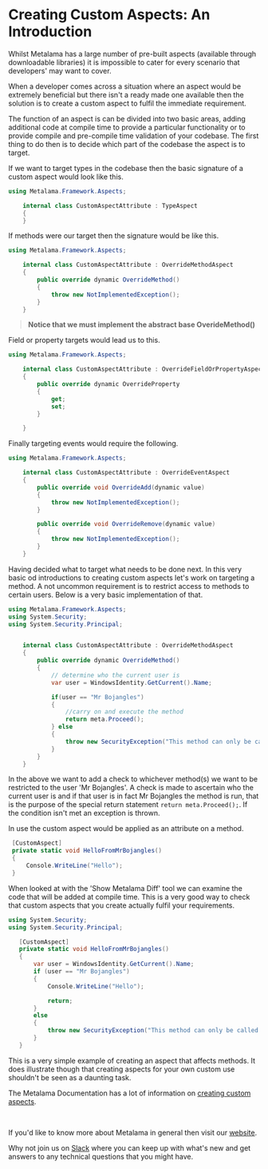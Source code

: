# Creating Custom Aspects: An Introduction

Whilst Metalama has a large number of pre-built aspects (available through downloadable libraries) it is impossible to cater for every scenario that developers' may want to cover.

When a developer comes across a situation where an aspect would be extremely beneficial but there isn't a ready made one available then the solution is to create a custom aspect to fulfil the immediate requirement.

The function of an aspect is can be divided into two basic areas, adding additional code at compile time to provide a particular functionality or to provide compile and pre-compile time validation of your codebase. The first thing to do then is to decide which part of the codebase the aspect is to target.

If we want to target types in the codebase then the basic signature of a custom aspect would look like this.

```c#
using Metalama.Framework.Aspects;

    internal class CustomAspectAttribute : TypeAspect
    {
    }
```

If methods were our target then the signature would be like this.

```c#
using Metalama.Framework.Aspects;

    internal class CustomAspectAttribute : OverrideMethodAspect
    {
        public override dynamic OverrideMethod()
        {
            throw new NotImplementedException();
        }
    }
```

> <b>Notice that we must implement the abstract base OverideMethod() </b>

Field or property targets would lead us to this.

```c#
using Metalama.Framework.Aspects;

    internal class CustomAspectAttribute : OverrideFieldOrPropertyAspect
    {
        public override dynamic OverrideProperty
        {
            get;
            set;
        }

    }
```

Finally targeting events would require the following.

```c#
using Metalama.Framework.Aspects;

    internal class CustomAspectAttribute : OverrideEventAspect
    {
        public override void OverrideAdd(dynamic value)
        {
            throw new NotImplementedException();
        }

        public override void OverrideRemove(dynamic value)
        {
            throw new NotImplementedException();
        }
    }
```

Having decided what to target what needs to be done next. In this very basic od introductions to creating custom aspects let's work on targeting a method. A not uncommon requirement is to restrict access to methods to certain users. Below is a very basic implementation of that.

```c#
using Metalama.Framework.Aspects;
using System.Security;
using System.Security.Principal;


    internal class CustomAspectAttribute : OverrideMethodAspect
    {
        public override dynamic OverrideMethod()
        {
            // determine who the current user is
            var user = WindowsIdentity.GetCurrent().Name;

            if(user == "Mr Bojangles")
            {
                //carry on and execute the method
                return meta.Proceed();
            } else
            {
                throw new SecurityException("This method can only be called by Mr Bojangles");
            }
        }
    }
```

In the above we want to add a check to whichever method(s) we want to be restricted to the user 'Mr Bojangles'. A check is made to ascertain who the current user is and if that user is in fact Mr Bojangles the method is run, that is the purpose of the special return statement `return meta.Proceed();`. If the condition isn't met an exception is thrown.

In use the custom aspect would be applied as an attribute on a method.

```c#
 [CustomAspect]
 private static void HelloFromMrBojangles()
 {
     Console.WriteLine("Hello");
 }
```

When looked at with the 'Show Metalama Diff' tool we can examine the code that will be added at compile time. This is a very good way to check that custom aspects that you create actually fulfil your requirements.

```c#
using System.Security;
using System.Security.Principal;

   [CustomAspect]
   private static void HelloFromMrBojangles()
   {
       var user = WindowsIdentity.GetCurrent().Name;
       if (user == "Mr Bojangles")
       {
           Console.WriteLine("Hello");

           return;
       }
       else
       {
           throw new SecurityException("This method can only be called by Mr Bojangles");
       }
   }
```

This is a very simple example of creating an aspect that affects methods. It does illustrate though that creating aspects for your own custom use shouldn't be seen as a daunting task.

The Metalama Documentation has a lot of information on [creating custom aspects](https://doc.postsharp.net/metalama/conceptual/aspects).

<br>

If you'd like to know more about Metalama in general then visit our [website](https://www.postsharp.net/metalama).

Why not join us on [Slack](https://www.postsharp.net/slack) where you can keep up with what's new and get answers to any technical questions that you might have.

